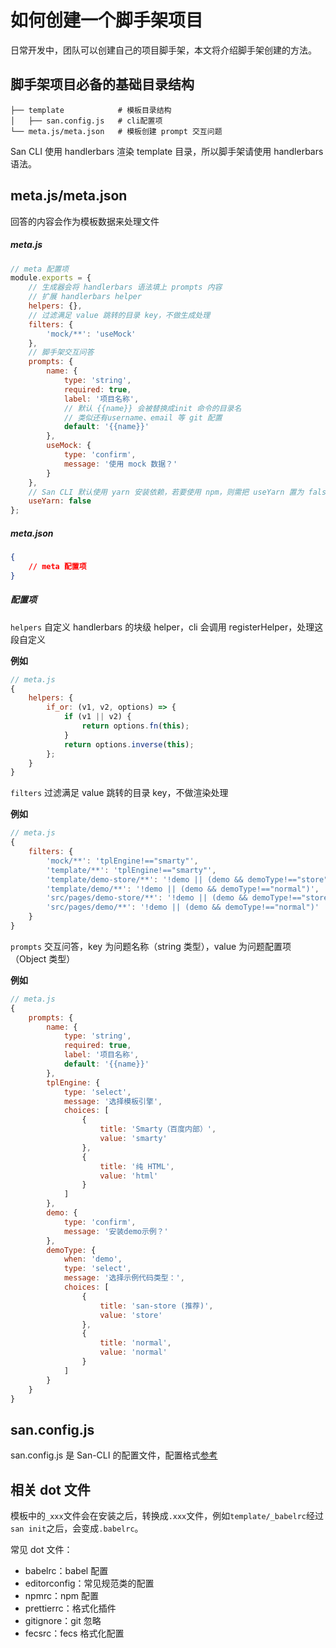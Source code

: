 # 如何创建一个脚手架项目

日常开发中，团队可以创建自己的项目脚手架，本文将介绍脚手架创建的方法。

## 脚手架项目必备的基础目录结构

```
├── template            # 模板目录结构
│   ├── san.config.js   # cli配置项
└── meta.js/meta.json   # 模板创建 prompt 交互问题
```

San CLI 使用 handlerbars 渲染 template 目录，所以脚手架请使用 handlerbars 语法。

## meta.js/meta.json

回答的内容会作为模板数据来处理文件

##### meta.js

```js
// meta 配置项
module.exports = {
    // 生成器会将 handlerbars 语法填上 prompts 内容
    // 扩展 handlerbars helper
    helpers: {},
    // 过滤满足 value 跳转的目录 key，不做生成处理
    filters: {
        'mock/**': 'useMock'
    },
    // 脚手架交互问答
    prompts: {
        name: {
            type: 'string',
            required: true,
            label: '项目名称',
            // 默认 {{name}} 会被替换成init 命令的目录名
            // 类似还有username、email 等 git 配置
            default: '{{name}}'
        },
        useMock: {
            type: 'confirm',
            message: '使用 mock 数据？'
        }
    },
    // San CLI 默认使用 yarn 安装依赖，若要使用 npm，则需把 useYarn 置为 false
    useYarn: false
};
```

##### meta.json

```json
{
    // meta 配置项
}
```

##### 配置项

`helpers` 自定义 handlerbars 的块级 helper，cli 会调用 registerHelper，处理这段自定义

**例如**

```js
// meta.js
{
    helpers: {
        if_or: (v1, v2, options) => {
            if (v1 || v2) {
                return options.fn(this);
            }
            return options.inverse(this);
        };
    }
}
```

`filters` 过滤满足 value 跳转的目录 key，不做渲染处理

**例如**

```js
// meta.js
{
    filters: {
        'mock/**': 'tplEngine!=="smarty"',
        'template/**': 'tplEngine!=="smarty"',
        'template/demo-store/**': '!demo || (demo && demoType!=="store")',
        'template/demo/**': '!demo || (demo && demoType!=="normal")',
        'src/pages/demo-store/**': '!demo || (demo && demoType!=="store")',
        'src/pages/demo/**': '!demo || (demo && demoType!=="normal")'
    }
}
```

`prompts` 交互问答，key 为问题名称（string 类型），value 为问题配置项（Object 类型）

**例如**

```js
// meta.js
{
    prompts: {
        name: {
            type: 'string',
            required: true,
            label: '项目名称',
            default: '{{name}}'
        },
        tplEngine: {
            type: 'select',
            message: '选择模板引擎',
            choices: [
                {
                    title: 'Smarty（百度内部）',
                    value: 'smarty'
                },
                {
                    title: '纯 HTML',
                    value: 'html'
                }
            ]
        },
        demo: {
            type: 'confirm',
            message: '安装demo示例？'
        },
        demoType: {
            when: 'demo',
            type: 'select',
            message: '选择示例代码类型：',
            choices: [
                {
                    title: 'san-store (推荐)',
                    value: 'store'
                },
                {
                    title: 'normal',
                    value: 'normal'
                }
            ]
        }
    }
}
```

## san.config.js

san.config.js 是 San-CLI 的配置文件，配置格式[参考](/config.md)

## 相关 dot 文件

模板中的`_xxx`文件会在安装之后，转换成`.xxx`文件，例如`template/_babelrc`经过`san init`之后，会变成`.babelrc`。

常见 dot 文件：

-   babelrc：babel 配置
-   editorconfig：常见规范类的配置
-   npmrc：npm 配置
-   prettierrc：格式化插件
-   gitignore：git 忽略
-   fecsrc：fecs 格式化配置
